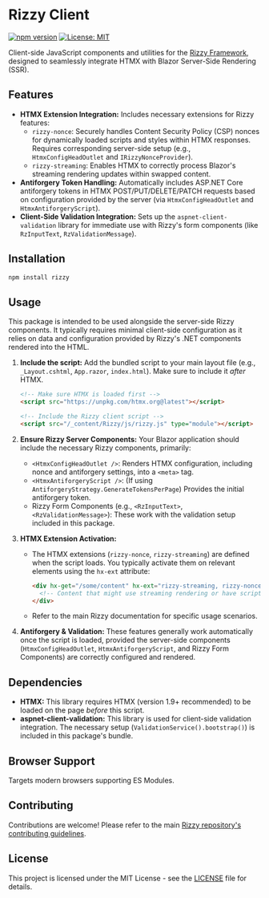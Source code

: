 # Rizzy Client

[![npm version](https://img.shields.io/npm/v/rizzy.svg)](https://www.npmjs.com/package/rizzy)
[![License: MIT](https://img.shields.io/badge/License-MIT-yellow.svg)](https://opensource.org/licenses/MIT)

Client-side JavaScript components and utilities for the [Rizzy Framework](https://github.com/jalexsocial/rizzy), designed to seamlessly integrate HTMX with Blazor Server-Side Rendering (SSR).

## Features

*   **HTMX Extension Integration:** Includes necessary extensions for Rizzy features:
    *   `rizzy-nonce`: Securely handles Content Security Policy (CSP) nonces for dynamically loaded scripts and styles within HTMX responses. Requires corresponding server-side setup (e.g., `HtmxConfigHeadOutlet` and `IRizzyNonceProvider`).
    *   `rizzy-streaming`: Enables HTMX to correctly process Blazor's streaming rendering updates within swapped content.
*   **Antiforgery Token Handling:** Automatically includes ASP.NET Core antiforgery tokens in HTMX POST/PUT/DELETE/PATCH requests based on configuration provided by the server (via `HtmxConfigHeadOutlet` and `HtmxAntiforgeryScript`).
*   **Client-Side Validation Integration:** Sets up the `aspnet-client-validation` library for immediate use with Rizzy's form components (like `RzInputText`, `RzValidationMessage`).

## Installation

```bash
npm install rizzy 
```

## Usage

This package is intended to be used alongside the server-side Rizzy components. It typically requires minimal client-side configuration as it relies on data and configuration provided by Rizzy's .NET components rendered into the HTML.

1.  **Include the script:** Add the bundled script to your main layout file (e.g., `_Layout.cshtml`, `App.razor`, `index.html`). Make sure to include it *after* HTMX.

    ```html
    <!-- Make sure HTMX is loaded first -->
    <script src="https://unpkg.com/htmx.org@latest"></script>

    <!-- Include the Rizzy client script -->
    <script src="/_content/Rizzy/js/rizzy.js" type="module"></script>
    ```

2.  **Ensure Rizzy Server Components:** Your Blazor application should include the necessary Rizzy components, primarily:
    *   `<HtmxConfigHeadOutlet />`: Renders HTMX configuration, including nonce and antiforgery settings, into a `<meta>` tag.
    *   `<HtmxAntiforgeryScript />`: (If using `AntiforgeryStrategy.GenerateTokensPerPage`) Provides the initial antiforgery token.
    *   Rizzy Form Components (e.g., `<RzInputText>`, `<RzValidationMessage>`): These work with the validation setup included in this package.

3.  **HTMX Extension Activation:**
    *   The HTMX extensions (`rizzy-nonce`, `rizzy-streaming`) are defined when the script loads. You typically activate them on relevant elements using the `hx-ext` attribute:
        ```html
        <div hx-get="/some/content" hx-ext="rizzy-streaming, rizzy-nonce">
          <!-- Content that might use streaming rendering or have scripts/styles -->
        </div>
        ```
    *   Refer to the main Rizzy documentation for specific usage scenarios.

4.  **Antiforgery & Validation:** These features generally work automatically once the script is loaded, provided the server-side components (`HtmxConfigHeadOutlet`, `HtmxAntiforgeryScript`, and Rizzy Form Components) are correctly configured and rendered.

## Dependencies

*   **HTMX:** This library requires HTMX (version 1.9+ recommended) to be loaded on the page *before* this script.
*   **aspnet-client-validation:** This library is used for client-side validation integration. The necessary setup (`ValidationService().bootstrap()`) is included in this package's bundle.

## Browser Support

Targets modern browsers supporting ES Modules.

## Contributing

Contributions are welcome! Please refer to the main [Rizzy repository's contributing guidelines](https://github.com/jalexsocial/rizzy/blob/main/CONTRIBUTING.md).

## License

This project is licensed under the MIT License - see the [LICENSE](LICENSE) file for details.
